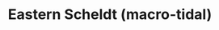 ---
layout: case-study
title: Eastern Scheldt (macro-tidal)
permalink: /case-studies/eastern-scheldt
context: |
  Tide: macro • Slope: flat • Energy: high. Constraints: existing storm barrier infrastructure, marine ecology.
intervention: |
  Bio-engineered barrier enhancements + tidal energy integration + aquaculture zones. Adaptive management protocols.
monitoring: |
  Ecological sensors, energy output meters, aquaculture yield tracking, barrier performance analytics.
kpis:
  - { key: wave_attenuation, value: TBD }
  - { key: sediment_delta, value: TBD }
  - { key: habitat_recovery, value: TBD }
  - { key: public_acceptance, value: TBD }
  - { key: maintenance_cost, value: TBD }
transfer: |
  Model for retrofitting existing hard infrastructure with nature-based enhancements and multi-use functions.
---